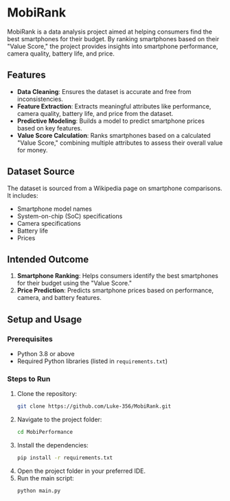 # MobiRank

MobiRank is a data analysis project aimed at helping consumers find the best smartphones for their budget. By ranking smartphones based on their "Value Score," the project provides insights into smartphone performance, camera quality, battery life, and price.

## Features
- **Data Cleaning**: Ensures the dataset is accurate and free from inconsistencies.
- **Feature Extraction**: Extracts meaningful attributes like performance, camera quality, battery life, and price from the dataset.
- **Predictive Modeling**: Builds a model to predict smartphone prices based on key features.
- **Value Score Calculation**: Ranks smartphones based on a calculated "Value Score," combining multiple attributes to assess their overall value for money.

## Dataset Source
The dataset is sourced from a Wikipedia page on smartphone comparisons. It includes:
- Smartphone model names
- System-on-chip (SoC) specifications
- Camera specifications
- Battery life
- Prices

## Intended Outcome
1. **Smartphone Ranking**: Helps consumers identify the best smartphones for their budget using the "Value Score."
2. **Price Prediction**: Predicts smartphone prices based on performance, camera, and battery features.

## Setup and Usage

### Prerequisites
- Python 3.8 or above
- Required Python libraries (listed in `requirements.txt`)

### Steps to Run
1. Clone the repository:
    ```bash
    git clone https://github.com/Luke-356/MobiRank.git
    ```
2. Navigate to the project folder:
    ```bash
    cd MobiPerformance
    ```
3. Install the dependencies:
    ```bash
    pip install -r requirements.txt
    ```
4. Open the project folder in your preferred IDE.
5. Run the main script:
    ```bash
    python main.py
    ```
